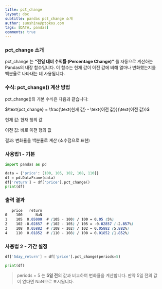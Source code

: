 ```yaml
---
title: pct_change
layout: doc
subtitle: pandas pct_change 소개
author: sunshine@ptokos.com
tags: [DATA, pandas]
comments: true
---
```


### pct_change 소개
pct_change 는 **"전일 대비 수익률 (Percentage Change)"** 를 자동으로 계산하는 Pandas의 내장 함수입니다.
이 함수는 현재 값이 이전 값에 비해 얼마나 변화했는지를 백분율로 나타내는 데 사용됩니다.

### 수식: pct_change() 계산 방법
pct_change()의 기본 수식은 다음과 같습니다:

$\text{pct_change} = \frac{\text{현재 값} - \text{이전 값}}{\text{이전 값}}$

현재 값: 현재 행의 값

이전 값: 바로 이전 행의 값

결과: 변화율을 백분율로 계산 (소수점으로 표현)

### 사용법1 - 기본
```python
import pandas as pd

data = {'price': [100, 105, 102, 108, 110]}
df = pd.DataFrame(data)
df['return'] = df['price'].pct_change()
print(df)
```

### 출력 결과
``` css
   price   return
0    100      NaN
1    105  0.05000  # (105 - 100) / 100 = 0.05 (5%)
2    102 -0.02857  # (102 - 105) / 105 = -0.02857 (-2.857%)
3    108  0.05882  # (108 - 102) / 102 = 0.05882 (5.882%)
4    110  0.01852  # (110 - 108) / 108 = 0.01852 (1.852%)
```

### 사용법 2 - 기간 설정
```python
df['5day_return'] = df['price'].pct_change(periods=5)

print(df)
```

> periods = 5 는 **5일 전**의 값과 비교하여 변화율을 계산합니다. 만약 5일 전의 값이 없다면 NaN으로 표시됩니다.

